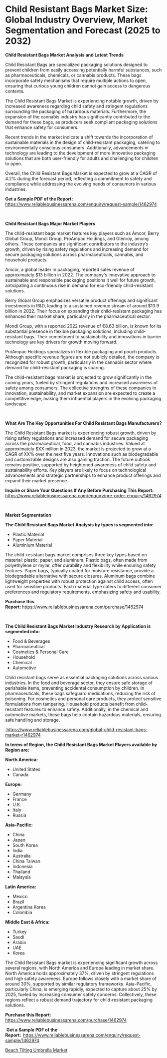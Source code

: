 <p><h1>Child Resistant Bags Market Size: Global Industry Overview, Market Segmentation and Forecast (2025 to 2032)</h1></p><p><strong>Child Resistant Bags Market Analysis and Latest Trends</strong></p>
<p><p>Child Resistant Bags are specialized packaging solutions designed to prevent children from easily accessing potentially harmful substances, such as pharmaceuticals, chemicals, or cannabis products. These bags incorporate safety mechanisms that require multiple actions to open, ensuring that curious young children cannot gain access to dangerous contents.</p><p>The Child Resistant Bags Market is experiencing notable growth, driven by increased awareness regarding child safety and stringent regulations surrounding the packaging of hazardous materials. Furthermore, the expansion of the cannabis industry has significantly contributed to the demand for these bags, as producers seek compliant packaging solutions that enhance safety for consumers.</p><p>Recent trends in the market indicate a shift towards the incorporation of sustainable materials in the design of child-resistant packaging, catering to environmentally conscious consumers. Additionally, advancements in technology are leading to the development of more innovative packaging solutions that are both user-friendly for adults and challenging for children to open.</p><p>Overall, the Child Resistant Bags Market is expected to grow at a CAGR of 4.2% during the forecast period, reflecting a commitment to safety and compliance while addressing the evolving needs of consumers in various industries.</p></p>
<p><strong>Get a Sample PDF of the Report:&nbsp;</strong> <a href="https://www.reliablebusinessarena.com/enquiry/request-sample/1462974?utm_campaign=3286&utm_medium=2&utm_source=Github&utm_content=ia&utm_term=05042025&utm_id=child-resistant-bags">https://www.reliablebusinessarena.com/enquiry/request-sample/1462974</a></p>
<p>&nbsp;</p>
<p><strong>Child Resistant Bags Major Market Players</strong></p>
<p><p>The child-resistant bags market features key players such as Amcor, Berry Global Group, Mondi Group, ProAmpac Holdings, and Glenroy, among others. These companies are significant contributors to the industry’s growth, driven by rising safety regulations and increasing demand for secure packaging solutions across pharmaceuticals, cannabis, and household products.</p><p>Amcor, a global leader in packaging, reported sales revenue of approximately $13 billion in 2022. The company's innovative approach to sustainable and responsible packaging positions it well for future growth, anticipating a continuous rise in demand for eco-friendly child-resistant solutions.</p><p>Berry Global Group emphasizes versatile product offerings and significant investments in R&D, leading to a sustained revenue stream of around $13.9 billion in 2022. Their focus on expanding their child-resistant packaging has enhanced their market share, particularly in the pharmaceutical sector.</p><p>Mondi Group, with a reported 2022 revenue of €8.63 billion, is known for its substantial presence in flexible packaging solutions, including child-resistant bags. Their commitment to sustainability and innovations in barrier technology are key drivers for growth moving forward.</p><p>ProAmpac Holdings specializes in flexible packaging and pouch products. Although specific revenue figures are not publicly detailed, the company is recognized for robust growth, particularly in the cannabis sector where demand for child-resistant packaging is soaring.</p><p>The child-resistant bags market is projected to grow significantly in the coming years, fueled by stringent regulations and increased awareness of safety among consumers. The collective strengths of these companies in innovation, sustainability, and market expansion are expected to create a competitive edge, making them influential players in the evolving packaging landscape.</p></p>
<p>&nbsp;</p>
<p><strong>What Are The Key Opportunities For Child Resistant Bags Manufacturers?</strong></p>
<p><p>The Child Resistant Bags market is experiencing robust growth, driven by rising safety regulations and increased demand for secure packaging across the pharmaceutical, food, and cannabis industries. Valued at approximately $XX million in 2023, the market is projected to grow at a CAGR of XX% over the next five years. Innovations such as biodegradable and customizable designs are also gaining traction. The future outlook remains positive, supported by heightened awareness of child safety and sustainability efforts. Key players are likely to focus on technological advancements and strategic partnerships to enhance product offerings and expand their market presence.</p></p>
<p><strong>Inquire or Share Your Questions If Any Before Purchasing This Report:</strong> <a href="https://www.reliablebusinessarena.com/enquiry/pre-order-enquiry/1462974?utm_campaign=3286&utm_medium=2&utm_source=Github&utm_content=ia&utm_term=05042025&utm_id=child-resistant-bags">https://www.reliablebusinessarena.com/enquiry/pre-order-enquiry/1462974</a></p>
<p>&nbsp;</p>
<p><strong>Market Segmentation</strong></p>
<p><strong>The Child Resistant Bags Market Analysis by types is segmented into:</strong></p>
<p><ul><li>Plastic Material</li><li>Paper Material</li><li>Aluminium Material</li></ul></p>
<p><p>The child-resistant bags market comprises three key types based on material: plastic, paper, and aluminum. Plastic bags, often made from polyethylene or mylar, offer durability and flexibility while ensuring safety features. Paper bags, typically coated for moisture resistance, provide a biodegradable alternative with secure closures. Aluminum bags combine lightweight properties with robust protection against child access, often used for sensitive products. Each material type caters to different consumer preferences and regulatory requirements, emphasizing safety and usability.</p></p>
<p><strong>Purchase this Report:&nbsp;</strong><a href="https://www.reliablebusinessarena.com/purchase/1462974?utm_campaign=3286&utm_medium=2&utm_source=Github&utm_content=ia&utm_term=05042025&utm_id=child-resistant-bags">https://www.reliablebusinessarena.com/purchase/1462974</a></p>
<p>&nbsp;</p>
<p><strong>The Child Resistant Bags Market Industry Research by Application is segmented into:</strong></p>
<p><ul><li>Food & Beverages</li><li>Pharmaceutical</li><li>Cosmetics & Personal Care</li><li>Household</li><li>Chemical</li><li>Automotive</li></ul></p>
<p><p>Child resistant bags serve as essential packaging solutions across various industries. In the food and beverage sector, they ensure safe storage of perishable items, preventing accidental consumption by children. In pharmaceuticals, these bags safeguard medications, reducing the risk of poisoning. For cosmetics and personal care products, they protect sensitive formulations from tampering. Household products benefit from child-resistant features to enhance safety. Additionally, in the chemical and automotive markets, these bags help contain hazardous materials, ensuring safe handling and storage.</p></p>
<p><a href="https://www.reliablebusinessarena.com/global-child-resistant-bags-market-r1462974?utm_campaign=3286&utm_medium=2&utm_source=Github&utm_content=ia&utm_term=05042025&utm_id=child-resistant-bags">&nbsp;https://www.reliablebusinessarena.com/global-child-resistant-bags-market-r1462974</a></p>
<p><strong>In terms of Region, the Child Resistant Bags Market Players available by Region are:</strong></p>
<p>
    <p> <strong> North America: </strong>
        <ul>
            <li>United States</li>
            <li>Canada</li>
        </ul>
        </p> 
    <p> <strong> Europe: </strong>
        <ul>
            <li>Germany</li>
            <li>France</li>
            <li>U.K.</li>
            <li>Italy</li>
            <li>Russia</li>
        </ul>
        </p> 
    <p> <strong> Asia-Pacific: </strong>
        <ul>
            <li>China</li>
            <li>Japan</li>
            <li>South Korea</li>
            <li>India</li>
            <li>Australia</li>
            <li>China Taiwan</li>
            <li>Indonesia</li>
            <li>Thailand</li>
            <li>Malaysia</li>
        </ul>
        </p> 
    <p> <strong> Latin America: </strong>
        <ul>
            <li>Mexico</li>
            <li>Brazil</li>
            <li>Argentina Korea</li>
            <li>Colombia</li>
        </ul>
        </p> 
    <p> <strong> Middle East & Africa: </strong>
        <ul>
            <li>Turkey</li>
            <li>Saudi</li>
            <li>Arabia</li>
            <li>UAE</li>
            <li>Korea</li>
        </ul>
    </p>
    </p>
<p><p>The Child Resistant Bags market is experiencing significant growth across several regions, with North America and Europe leading in market share. North America holds approximately 37%, driven by stringent regulations and high safety awareness. Europe follows closely with a market share of around 30%, supported by similar regulatory frameworks. Asia-Pacific, particularly China, is emerging rapidly, expected to capture about 25% by 2025, fueled by increasing consumer safety concerns. Collectively, these regions reflect a robust demand trajectory for child-resistant packaging solutions.</p></p>
<p><strong>Purchase this Report: </strong><a href="https://www.reliablebusinessarena.com/purchase/1462974?utm_campaign=3286&utm_medium=2&utm_source=Github&utm_content=ia&utm_term=05042025&utm_id=child-resistant-bags">https://www.reliablebusinessarena.com/purchase/1462974</a></p>
<p>&nbsp;<strong>Get a Sample PDF of the Report:&nbsp;&nbsp;</strong><a href="https://www.reliablebusinessarena.com/enquiry/request-sample/1462974?utm_campaign=3286&utm_medium=2&utm_source=Github&utm_content=ia&utm_term=05042025&utm_id=child-resistant-bags">https://www.reliablebusinessarena.com/enquiry/request-sample/1462974</a></p>
<p><strong></strong></p>
<p><p><a href="https://github.com/gunbybeahmg1/Market-Research-Report-List-1/blob/main/beach-tilting-umbrella-market.md?utm_campaign=3286&utm_medium=2&utm_source=Github&utm_content=ia&utm_term=05042025&utm_id=child-resistant-bags">Beach Tilting Umbrella Market</a></p></p>